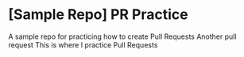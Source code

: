 # [Sample Repo] PR Practice
A sample repo for practicing how to create Pull Requests
Another pull request
This is where I practice Pull Requests


